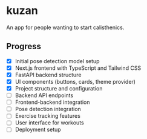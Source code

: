 # kuzan
An app for people wanting to start calisthenics.

## Progress

- [x] Initial pose detection model setup
- [x] Next.js frontend with TypeScript and Tailwind CSS
- [x] FastAPI backend structure
- [x] UI components (buttons, cards, theme provider)
- [x] Project structure and configuration
- [ ] Backend API endpoints
- [ ] Frontend-backend integration
- [ ] Pose detection integration
- [ ] Exercise tracking features
- [ ] User interface for workouts
- [ ] Deployment setup
